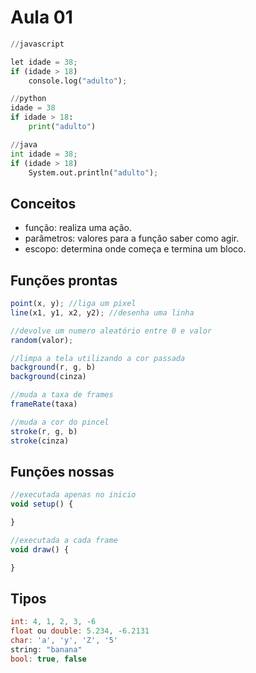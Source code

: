 # Aula 01

```python
//javascript

let idade = 38;
if (idade > 18)
    console.log("adulto");

//python
idade = 38
if idade > 18:
    print("adulto")

//java
int idade = 38;
if (idade > 18)
    System.out.println("adulto");
```

## Conceitos

- função: realiza uma ação.
- parâmetros: valores para a função saber como agir.
- escopo: determina onde começa e termina um bloco.

## Funções prontas

```js
point(x, y); //liga um pixel
line(x1, y1, x2, y2); //desenha uma linha

//devolve um numero aleatório entre 0 e valor
random(valor); 

//limpa a tela utilizando a cor passada
background(r, g, b)
background(cinza)

//muda a taxa de frames
frameRate(taxa)

//muda a cor do pincel
stroke(r, g, b)
stroke(cinza)
```

## Funções nossas

```js
//executada apenas no inicio
void setup() {

}

//executada a cada frame
void draw() {

}
```

## Tipos

```c++
int: 4, 1, 2, 3, -6
float ou double: 5.234, -6.2131
char: 'a', 'y', 'Z', '5'
string: "banana"
bool: true, false
```
